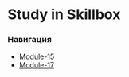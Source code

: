 # Study in Skillbox
### Навигация
- [Module-15](./Module-15/README.md)
- [Module-17](./Module-17/README.md)
